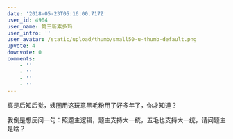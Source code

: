 ```yaml
---
date: '2018-05-23T05:16:00.717Z'
user_id: 4904
user_name: 第三新索多玛
user_intro: ''
user_avatar: /static/upload/thumb/small50-u-thumb-default.png
upvote: 4
downvote: 0
comments:
    - ''
    - ''
    - ''
    - ''
---
```


真是后知后觉，姨圈用这玩意黑毛粉用了好多年了，你才知道？

我倒是想反问一句：照题主逻辑，题主支持大一统，五毛也支持大一统，请问题主是啥？

